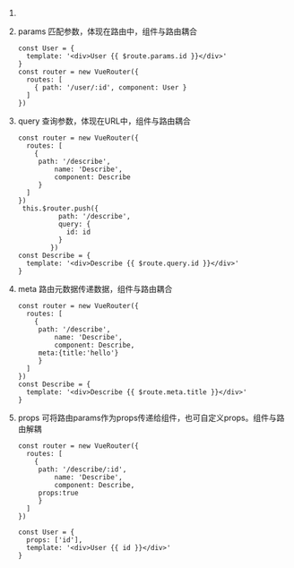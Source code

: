 1. 

2. params 匹配参数，体现在路由中，组件与路由耦合

   ```vue
   const User = {
     template: '<div>User {{ $route.params.id }}</div>'
   }
   const router = new VueRouter({
     routes: [
       { path: '/user/:id', component: User }
     ]
   })
   ```

   

3. query 查询参数，体现在URL中，组件与路由耦合

   ```vue
   const router = new VueRouter({
     routes: [
       {
       	path: '/describe',
        	name: 'Describe',
        	component: Describe
        }
     ]
   })
    this.$router.push({
             path: '/describe',
             query: {
               id: id
             }
           })
   const Describe = {
     template: '<div>Describe {{ $route.query.id }}</div>'
   }
   ```

   

4. meta 路由元数据传递数据，组件与路由耦合

   ```vue
   const router = new VueRouter({
     routes: [
       {
       	path: '/describe',
        	name: 'Describe',
        	component: Describe,
   		meta:{title:'hello'}
        }
     ]
   })
   const Describe = {
     template: '<div>Describe {{ $route.meta.title }}</div>'
   }
   ```

   

5. props 可将路由params作为props传递给组件，也可自定义props。组件与路由解耦

   ```
   const router = new VueRouter({
     routes: [
       {
       	path: '/describe/:id',
        	name: 'Describe',
        	component: Describe,
   		props:true
        }
     ]
   })
   
   const User = {
     props: ['id'],
     template: '<div>User {{ id }}</div>'
   }
   ```

   